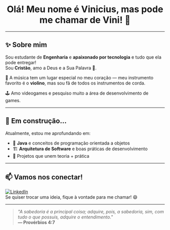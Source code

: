 <h1 align="center">Olá! Meu nome é Vinicius, mas pode me chamar de Vini! 👋</h1>

---

## ✨ Sobre mim

Sou estudante de **Engenharia** e **apaixonado por tecnologia** e tudo que ela pode entregar!  
Sou **Cristão**, amo a Deus e a Sua Palavra 🙏.

🎻 A música tem um lugar especial no meu coração — meu instrumento favorito é o **violino**, mas sou fã de todos os instrumentos de corda.

🕹️ Amo videogames e pesquiso muito a área de desenvolvimento de games.

---


## 🚧 Em construção...

Atualmente, estou me aprofundando em:

- 🌱 **Java** e conceitos de programação orientada a objetos  
- 🏗️ **Arquitetura de Software** e boas práticas de desenvolvimento  
- 🔄 Projetos que unem teoria + prática

---

## 📫 Vamos nos conectar!

[![LinkedIn](https://img.shields.io/badge/LinkedIn-Vini-blue?logo=linkedin&style=flat-square)](https://www.linkedin.com/in/vinicius-ferreira-301432257/)  
Se quiser trocar uma ideia, fique à vontade para me chamar! 😄

---

> _"A sabedoria é a principal coisa; adquire, pois, a sabedoria, sim, com tudo o que possuis, adquire o entendimento."_  
> **— Provérbios 4:7**

